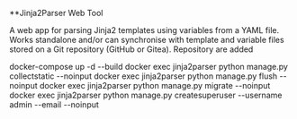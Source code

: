 
**Jinja2Parser Web Tool

A web app for parsing Jinja2 templates using variables from a YAML file. Works standalone and/or can synchronise with template and variable files stored on a Git repository (GitHub or Gitea). Repository are added 

docker-compose up -d --build
docker exec jinja2parser python manage.py collectstatic --noinput
docker exec jinja2parser python manage.py flush --noinput
docker exec jinja2parser python manage.py migrate --noinput 
docker exec jinja2parser python manage.py createsuperuser --username admin --email <email> --noinput

